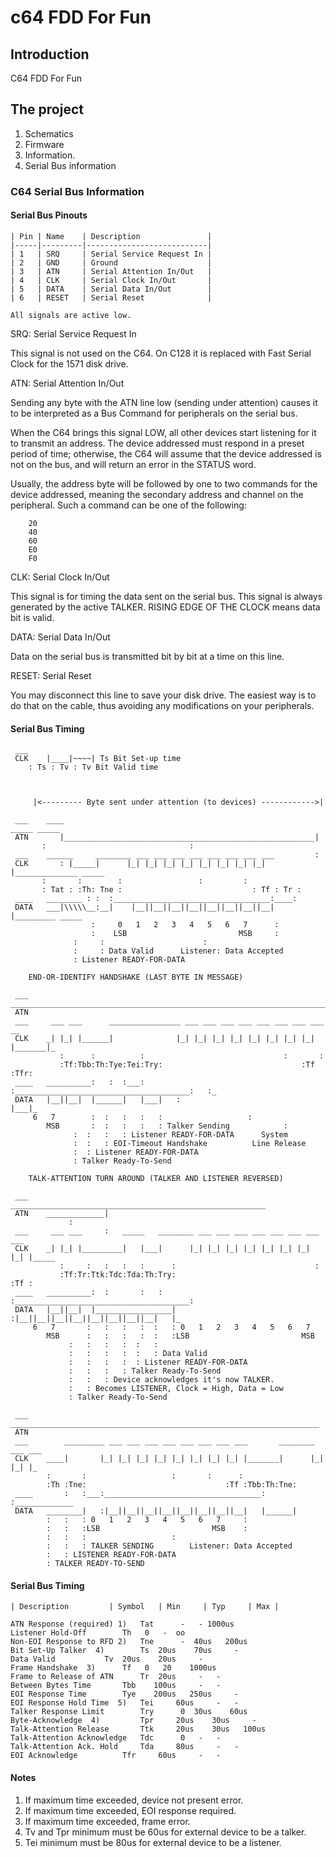# c64 FDD For Fun

## Introduction

C64 FDD For Fun

## The project
1. Schematics
2. Firmware
3. Information.
4. Serial Bus information

### C64 Serial Bus Information


#### Serial Bus Pinouts


    | Pin | Name    | Description               |
    |-----|---------|---------------------------|
    | 1   | SRQ     | Serial Service Request In |
    | 2   | GND     | Ground                    |
    | 3   | ATN     | Serial Attention In/Out   |
    | 4   | CLK     | Serial Clock In/Out       |
    | 5   | DATA    | Serial Data In/Out        |
    | 6   | RESET   | Serial Reset              |

    All signals are active low.


  SRQ: Serial Service Request In

 This signal is not used on the C64. On C128 it is replaced with Fast Serial
 Clock for the 1571 disk drive.


  ATN: Serial Attention In/Out

 Sending any byte with the ATN line low (sending under attention) causes it
 to be interpreted as a Bus Command for peripherals on the serial bus.

 When the C64 brings this signal LOW, all other devices start listening for
 it to transmit an address. The device addressed must respond in a preset
 period of time; otherwise, the C64 will assume that the device addressed is
 not on the bus, and will return an error in the STATUS word.

 Usually, the address byte will be followed by one to two commands for the
 device addressed, meaning the secondary address and channel on the peripheral.
 Such a command can be one of the following:

```
    20
    40
    60
    E0
    F0
```

 
  CLK: Serial Clock In/Out

  This signal is for timing the data sent on the serial bus. This signal is
  always generated by the active TALKER. RISING EDGE OF THE CLOCK means data
  bit is valid.


  DATA: Serial Data In/Out

  Data on the serial bus is transmitted bit by bit at a time on this line.


  RESET: Serial Reset

  You may disconnect this line to save your disk drive. The easiest way is to
  do that on the cable, thus avoiding any modifications on your peripherals.



#### Serial Bus Timing

```
 ___
 CLK    |____|~~~~| Ts Bit Set-up time
    : Ts : Tv : Tv Bit Valid time



     |<--------- Byte sent under attention (to devices) ------------>|

 ___    ____                                                        _____ _____
 ATN       |________________________________________________________|
       :                                :
 ___    ______     ________ ___ ___ ___ ___ ___ ___ ___ ___         :
 CLK       : |_____|      |_| |_| |_| |_| |_| |_| |_| |_| |______________ _____
       :       :        :                 :         :
       : Tat : :Th: Tne :                             : Tf : Tr :
 ____   ________ : :  :___________________________________:____:
 DATA   ___|\\\\\__:__|    |__||__||__||__||__||__||__||__|    |_________ _____
                  :     0   1   2   3   4   5   6   7      :
                  :    LSB                         MSB     :
              :     :                      :
              :     : Data Valid      Listener: Data Accepted
              : Listener READY-FOR-DATA

```



        END-OR-IDENTIFY HANDSHAKE (LAST BYTE IN MESSAGE)
```
 ___    _______________________________________________________________________
 ATN
 ___     ___ ___      ________________ ___ ___ ___ ___ ___ ___ ___ ___       __
 CLK    _| |_| |______|              |_| |_| |_| |_| |_| |_| |_| |_| |_______|_
           :      :          :                               :       :
           :Tf:Tbb:Th:Tye:Tei:Try:                               :Tf :Tfr:
 ____   __________:   :  :___:   :_______________________________________:   :_
 DATA   |__||__|  |______|   |___|   :                                   |___|_
     6   7        :  :   :   :   :                   :
        MSB       :  :   :   :   : Talker Sending            :
              :  :   :   : Listener READY-FOR-DATA      System
              :  :   : EOI-Timeout Handshake          Line Release
              :  : Listener READY-FOR-DATA
              : Talker Ready-To-Send
```




        TALK-ATTENTION TURN AROUND (TALKER AND LISTENER REVERSED)
```
 ___                 _________________________________________________________
 ATN    _____________|
             :
 ___     ___ ___     :   _____   ________ ___ ___ ___ ___ ___ ___ ___ ___
 CLK    _| |_| |_________|   |___|      |_| |_| |_| |_| |_| |_| |_| |_| |_____
           :     :   :   :   :      :                               :
           :Tf:Tr:Ttk:Tdc:Tda:Th:Try:                               :Tf :
 ____   __________:  :       :   :  :_______________________________________:
 DATA   |__||__|  |_________________|   :|__||__||__||__||__||__||__||__|   |_
     6   7       :   :   :   :  :   : 0   1   2   3   4   5   6   7
        MSB      :   :   :   :  :   :LSB                         MSB
             :   :   :   :  :   :
             :   :   :   :  :   : Data Valid
             :   :   :   :  : Listener READY-FOR-DATA
             :   :   :   : Talker Ready-To-Send
             :   :   : Device acknowledges it's now TALKER.
             :   : Becomes LISTENER, Clock = High, Data = Low
             : Talker Ready-To-Send
```


```
 ___    _____________________________________________________________________
 ATN
 ___        _________ ___ ___ ___ ___ ___ ___ ___ ___       ________ ___ ___
 CLK    ____|       |_| |_| |_| |_| |_| |_| |_| |_| |_______|      |_| |_| |_
        :       :                   :       :      :
        :Th :Tne:                               :Tf :Tbb:Th:Tne:
 ____       :   :___:___________________________________:      :_____________
 DATA   ________|   :|__||__||__||__||__||__||__||__|   |______|
        :   :   : 0   1   2   3   4   5   6   7     :
        :   :   :LSB                         MSB    :
        :   :   :                   :
        :   :   : TALKER SENDING        Listener: Data Accepted
        :   : LISTENER READY-FOR-DATA
        : TALKER READY-TO-SEND
```



#### Serial Bus Timing


    | Description         | Symbol   | Min     | Typ     | Max |

    ATN Response (required) 1)   Tat      -   - 1000us
    Listener Hold-Off        Th   0   -  oo
    Non-EOI Response to RFD 2)   Tne      -  40us   200us
    Bit Set-Up Talker  4)        Ts  20us    70us     -
    Data Valid           Tv  20us    20us     -
    Frame Handshake  3)      Tf   0   20    1000us
    Frame to Release of ATN      Tr  20us     -   -
    Between Bytes Time       Tbb    100us     -   -
    EOI Response Time        Tye    200us   250us     -
    EOI Response Hold Time  5)   Tei     60us     -   -
    Talker Response Limit        Try      0  30us    60us
    Byte-Acknowledge  4)         Tpr     20us    30us     -
    Talk-Attention Release       Ttk     20us    30us   100us
    Talk-Attention Acknowledge   Tdc      0   -   -
    Talk-Attention Ack. Hold     Tda     80us     -   -
    EOI Acknowledge          Tfr     60us     -   -


#### Notes
1.  If maximum time exceeded, device not present error.
2.  If maximum time exceeded, EOI response required.
3.  If maximum time exceeded, frame error.
4.  Tv and Tpr minimum must be 60us for external device to be a talker.
5.  Tei minimum must be 80us for external device to be a listener.


